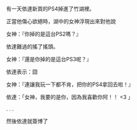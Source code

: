
有一天依達新買的PS4掉進了竹湖裡。

正當他傷心欲絕時，湖中的女神浮現出來對他說

女神：『你掉的是這台PS2嗎？』

依達難過的搖了搖頭。

女神：『還是你掉的是這台PS3呢？』

依達表示：囧

女神：『連讓我玩一下都不肯，把你的PS4拿回去啦！』

依達：「女神，我要的是你，因為我喜歡你阿！！ <3 」

.
.
.

然後依達就簽博了
